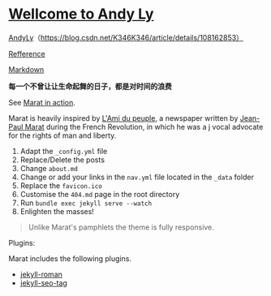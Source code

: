 # [Wellcome to Andy Ly](https://andyly2zy.github.io/)

[AndyLy](https://github.com/AndyLy2Zy/AndyLy2Zy.github.io/blob/main/assets/img/bg_hacker02.jpg)（https://blog.csdn.net/K346K346/article/details/108162853） 

[Refference](https://yuleii.github.io/2020/06/09/build-blog-with-github-pages-and-jekyll.html "博客搭建方法")  

[Markdown](https://markdown.com.cn/basic-syntax/links.html "Markdown写作")

**每一个不曾让让生命起舞的日子，都是对时间的浪费**

See [Marat in action](http://marat.john-coene.com).

Marat is heavily inspired by [L'Ami du peuple](https://en.wikipedia.org/wiki/L%27Ami_du_peuple), a newspaper written by [Jean-Paul Marat](https://en.wikipedia.org/wiki/Jean-Paul_Marat) during the French Revolution, in which he was a j vocal advocate for the rights of man and liberty.

1. Adapt the `_config.yml` file
2. Replace/Delete the posts
3. Change `about.md`
4. Change or add your links in the `nav.yml` file located in the `_data` folder
5. Replace the `favicon.ico`
6. Customise the `404.md` page in the root directory
6. Run `bundle exec jekyll serve --watch`
7. Enlighten the masses!

> Unlike Marat's pamphlets the theme is fully responsive.

Plugins:

Marat includes the following plugins.

* [jekyll-roman](https://github.com/paulrobertlloyd/jekyll-roman)
* [jekyll-seo-tag](https://github.com/jekyll/jekyll-seo-tag)

